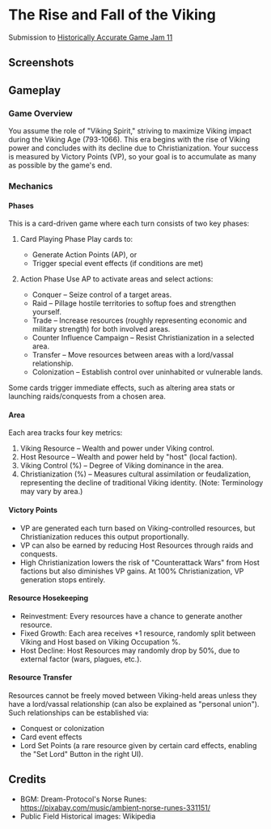 # The Rise and Fall of the Viking

Submission to [Historically Accurate Game Jam 11](https://itch.io/jam/historically-accurate-game-jam-11)

## Screenshots

## Gameplay

### Game Overview

You assume the role of "Viking Spirit," striving to maximize Viking impact during the Viking Age (793-1066). This era begins with the rise of Viking power and concludes with its decline due to Christianization. Your success is measured by Victory Points (VP), so your goal is to accumulate as many as possible by the game's end.

### Mechanics

#### Phases

This is a card-driven game where each turn consists of two key phases:  

1. Card Playing Phase
   Play cards to:  
   - Generate Action Points (AP), or  
   - Trigger special event effects (if conditions are met)  

2. Action Phase
   Use AP to activate areas and select actions:  
   - Conquer – Seize control of a target areas.  
   - Raid – Pillage hostile territories to softup foes and strengthen yourself.  
   - Trade – Increase resources (roughly representing economic and military strength) for both involved areas.  
   - Counter Influence Campaign – Resist Christianization in a selected area.  
   - Transfer – Move resources between areas with a lord/vassal relationship.  
   - Colonization – Establish control over uninhabited or vulnerable lands.  

Some cards trigger immediate effects, such as altering area stats or launching raids/conquests from a chosen area.  

#### Area

Each area tracks four key metrics:  

1. Viking Resource – Wealth and power under Viking control.  
2. Host Resource – Wealth and power held by "host" (local faction).  
3. Viking Control (%) – Degree of Viking dominance in the area.  
4. Christianization (%) – Measures cultural assimilation or feudalization, representing the decline of traditional Viking identity. (Note: Terminology may vary by area.)

#### Victory Points

- VP are generated each turn based on Viking-controlled resources, but Christianization reduces this output proportionally.  
- VP can also be earned by reducing Host Resources through raids and conquests.  
- High Christianization lowers the risk of "Counterattack Wars" from Host factions but also diminishes VP gains. At 100% Christianization, VP generation stops entirely.

#### Resource Hosekeeping

- Reinvestment: Every resources have a chance to generate another resource.  
- Fixed Growth: Each area receives +1 resource, randomly split between Viking and Host based on Viking Occupation %.  
- Host Decline: Host Resources may randomly drop by 50%, due to external factor (wars, plagues, etc.).  

#### Resource Transfer

Resources cannot be freely moved between Viking-held areas unless they have a lord/vassal relationship (can also be explained as "personal union"). Such relationships can be established via:  

- Conquest or colonization
- Card event effects
- Lord Set Points (a rare resource given by certain card effects, enabling the "Set Lord" Button in the right UI).

## Credits

- BGM: Dream-Protocol's Norse Runes: https://pixabay.com/music/ambient-norse-runes-331151/
- Public Field Historical images: Wikipedia
